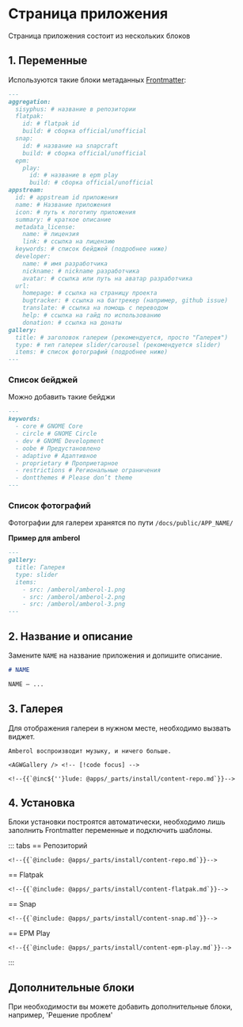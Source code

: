 # Страница приложения

Страница приложения состоит из нескольких блоков

## 1. Переменные

Используются такие блоки метаданных [Frontmatter](/reference/pages/vitepress#frontmatter):

```markdown
---
aggregation:
  sisyphus: # название в репозитории
  flatpak:
    id: # flatpak id
    build: # сборка official/unofficial
  snap:
    id: # название на snapcraft
    build: # сборка official/unofficial
  epm:
    play:
      id: # название в epm play
      build: # сборка official/unofficial
appstream:
  id: # appstream id приложения
  name: # Название приложения
  icon: # путь к логотипу приложения
  summary: # краткое описание
  metadata_license:
    name: # лицензия
    link: # ссылка на лицензию
  keywords: # список бейджей (подробнее ниже)
  developer:
    name: # имя разработчика
    nickname: # nickname разработчика
    avatar: # ссылка или путь на аватар разработчика
  url:
    homepage: # ссылка на страницу проекта
    bugtracker: # ссылка на багтрекер (например, github issue)
    translate: # ссылка на помощь с переводом
    help: # ссылка на гайд по использованию
    donation: # ссылка на донаты
gallery:
  title: # заголовок галереи (рекомендуется, просто "Галерея")
  type: # тип галереи slider/carousel (рекомендуется slider)
  items: # список фотографий (подробнее ниже)
---
```

### Список бейджей

Можно добавить такие бейджи

```markdown
---
keywords:
  - core # GNOME Core
  - circle # GNOME Circle
  - dev # GNOME Development
  - oobe # Предустановлено
  - adaptive # Адаптивное
  - proprietary # Проприетарное
  - restrictions # Региональные ограничения
  - dontthemes # Please don’t theme
---
```

### Список фотографий

Фотографии для галереи хранятся по пути `/docs/public/APP_NAME/`

**Пример для amberol**

```markdown
---
gallery:
  title: Галерея
  type: slider
  items:
    - src: /amberol/amberol-1.png
    - src: /amberol/amberol-2.png
    - src: /amberol/amberol-3.png
---
```

## 2. Название и описание

Замените `NAME` на название приложения и допишите описание.

```markdown
# NAME

NAME — ...
```

## 3. Галерея

Для отображения галереи в нужном месте, необходимо вызвать виджет.

```markdown-vue
Amberol воспроизводит музыку, и ничего больше.

<AGWGallery /> <!-- [!code focus] -->

<!--{{`@inc${''}lude: @apps/_parts/install/content-repo.md`}}-->
```

## 4. Установка

Блоки установки построятся автоматически, необходимо лишь заполнить Frontmatter переменные и подключить шаблоны.

::: tabs
== Репозиторий

```markdown-vue
<!--{{`@include: @apps/_parts/install/content-repo.md`}}-->
```

== Flatpak

```markdown-vue
<!--{{`@include: @apps/_parts/install/content-flatpak.md`}}-->
```

== Snap

```markdown-vue
<!--{{`@include: @apps/_parts/install/content-snap.md`}}-->
```

== EPM Play

```markdown-vue
<!--{{`@include: @apps/_parts/install/content-epm-play.md`}}-->
```

:::

## Дополнительные блоки

При необходимости вы можете добавить дополнительные блоки, например, 'Решение проблем'
